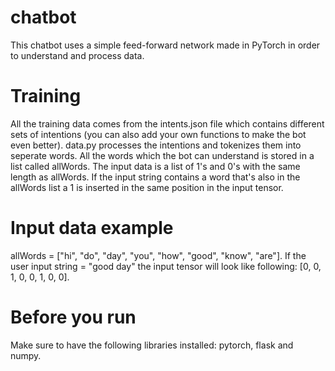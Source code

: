 # chatbot
This chatbot uses a simple feed-forward network made in PyTorch in order to understand and process data. 

# Training
All the training data comes from the intents.json file which contains different sets of intentions (you can also add your own functions to make the bot even better). data.py processes the intentions and tokenizes them into seperate words. All the words which the bot can understand is stored in a list called allWords. The input data is a list of 1's and 0's with the same length as allWords. If the input string contains a word that's also in the allWords list a 1 is inserted in the same position in the input tensor. 

# Input data example
allWords = ["hi", "do", "day", "you", "how", "good", "know", "are"].
If the user input string = "good day" the input tensor will look like following: [0, 0, 1, 0, 0, 1, 0, 0]. 

# Before you run
Make sure to have the following libraries installed: pytorch, flask and numpy.
